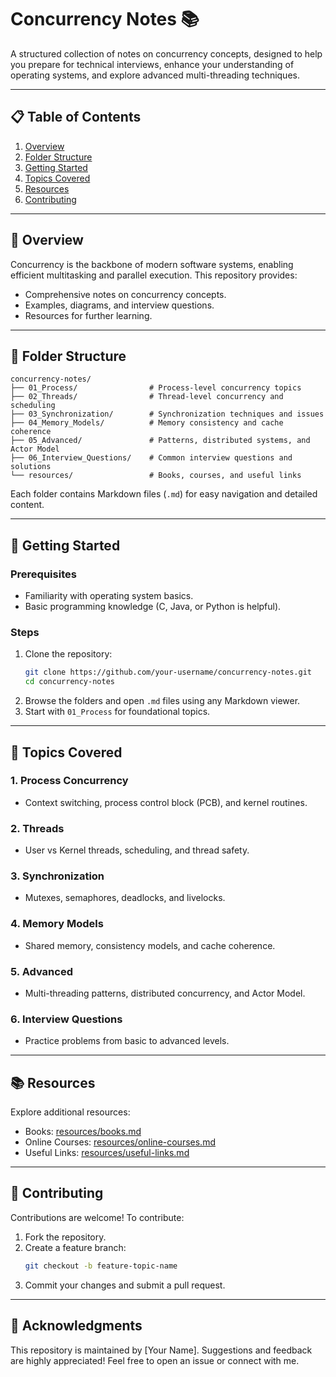 # Concurrency Notes 📚

A structured collection of notes on concurrency concepts, designed to help you prepare for technical interviews, enhance your understanding of operating systems, and explore advanced multi-threading techniques.

---

## 📋 Table of Contents
1. [Overview](#overview)
2. [Folder Structure](#folder-structure)
3. [Getting Started](#getting-started)
4. [Topics Covered](#topics-covered)
5. [Resources](#resources)
6. [Contributing](#contributing)

---

## 📖 Overview

Concurrency is the backbone of modern software systems, enabling efficient multitasking and parallel execution. This repository provides:
- Comprehensive notes on concurrency concepts.
- Examples, diagrams, and interview questions.
- Resources for further learning.

---

## 📂 Folder Structure

```
concurrency-notes/
├── 01_Process/                # Process-level concurrency topics
├── 02_Threads/                # Thread-level concurrency and scheduling
├── 03_Synchronization/        # Synchronization techniques and issues
├── 04_Memory_Models/          # Memory consistency and cache coherence
├── 05_Advanced/               # Patterns, distributed systems, and Actor Model
├── 06_Interview_Questions/    # Common interview questions and solutions
└── resources/                 # Books, courses, and useful links
```

Each folder contains Markdown files (`.md`) for easy navigation and detailed content.

---

## 🚀 Getting Started

### Prerequisites
- Familiarity with operating system basics.
- Basic programming knowledge (C, Java, or Python is helpful).

### Steps
1. Clone the repository:
   ```bash
   git clone https://github.com/your-username/concurrency-notes.git
   cd concurrency-notes
   ```
2. Browse the folders and open `.md` files using any Markdown viewer.
3. Start with `01_Process` for foundational topics.

---

## 📝 Topics Covered

### **1. Process Concurrency**
- Context switching, process control block (PCB), and kernel routines.

### **2. Threads**
- User vs Kernel threads, scheduling, and thread safety.

### **3. Synchronization**
- Mutexes, semaphores, deadlocks, and livelocks.

### **4. Memory Models**
- Shared memory, consistency models, and cache coherence.

### **5. Advanced**
- Multi-threading patterns, distributed concurrency, and Actor Model.

### **6. Interview Questions**
- Practice problems from basic to advanced levels.

---

## 📚 Resources

Explore additional resources:
- Books: [resources/books.md](resources/books.md)
- Online Courses: [resources/online-courses.md](resources/online-courses.md)
- Useful Links: [resources/useful-links.md](resources/useful-links.md)

---

## 🤝 Contributing

Contributions are welcome! To contribute:
1. Fork the repository.
2. Create a feature branch:
   ```bash
   git checkout -b feature-topic-name
   ```
3. Commit your changes and submit a pull request.

---

## 🌟 Acknowledgments

This repository is maintained by [Your Name]. Suggestions and feedback are highly appreciated! Feel free to open an issue or connect with me.
```
